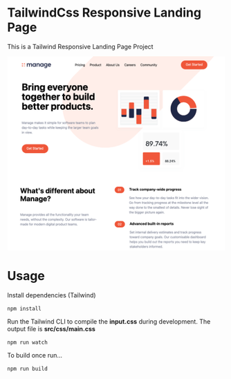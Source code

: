 # TailwindCss Responsive Landing Page

This is a Tailwind Responsive Landing Page Project

![Alt text](/src/images/screen.png?raw=true)

# Usage

Install dependencies (Tailwind)

```
npm install
```

Run the Tailwind CLI to compile the **input.css** during development. The output file is **src/css/main.css**

```
npm run watch
```

To build once run...

```
npm run build
```
